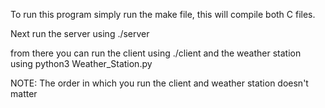 To run this program simply run the make file, this will compile both C files.

Next run the server using ./server

from there you can run the client using ./client and the weather station using python3 Weather_Station.py

NOTE: The order in which you run the client and weather station doesn't matter

